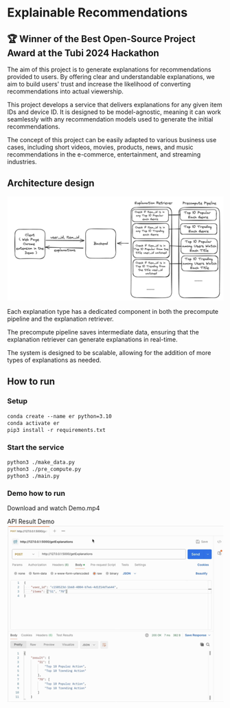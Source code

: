 
# Explainable Recommendations

## 🏆 Winner of the Best Open-Source Project Award at the Tubi 2024 Hackathon ##

The aim of this project is to generate explanations for recommendations provided to users. By offering clear and understandable explanations, we aim to build users' trust and increase the likelihood of converting recommendations into actual viewership.

This project develops a service that delivers explanations for any given item IDs and device ID. It is designed to be model-agnostic, meaning it can work seamlessly with any recommendation models used to generate the initial recommendations.

The concept of this project can be easily adapted to various business use cases, including short videos, movies, products, news, and music recommendations in the e-commerce, entertainment, and streaming industries.

## Architecture design

![img.png](img/architecture_design.png)

Each explanation type has a dedicated component in both the precompute pipeline and the explanation retriever.

The precompute pipeline saves intermediate data, ensuring that the explanation retriever can generate explanations in real-time.

The system is designed to be scalable, allowing for the addition of more types of explanations as needed.


## How to run

### Setup
```commandline
conda create --name er python=3.10
conda activate er
pip3 install -r requirements.txt
```

### Start the service

```commandline
python3 ./make_data.py
python3 ./pre_compute.py
python3 ./main.py 
```
### Demo how to run

Download and watch Demo.mp4

API Result Demo
![img.png](img/Demo.png)
